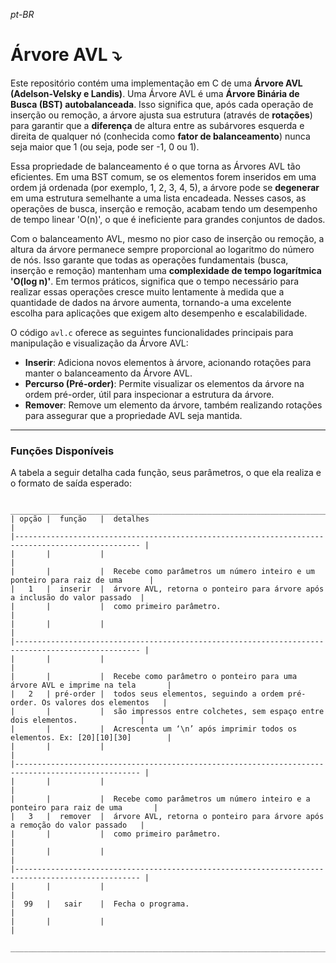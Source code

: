 *pt-BR*

# Árvore AVL ⤵

Este repositório contém uma implementação em C de uma **Árvore AVL (Adelson-Velsky e Landis)**. Uma Árvore AVL é uma **Árvore Binária de Busca (BST) autobalanceada**. Isso significa que, após cada operação de inserção ou remoção, a árvore ajusta sua estrutura (através de **rotações**) para garantir que a **diferença** de altura entre as subárvores esquerda e direita de qualquer nó (conhecida como **fator de balanceamento**) nunca seja maior que 1 (ou seja, pode ser -1, 0 ou 1).

Essa propriedade de balanceamento é o que torna as Árvores AVL tão eficientes. Em uma BST comum, se os elementos forem inseridos em uma ordem já ordenada (por exemplo, 1, 2, 3, 4, 5), a árvore pode se **degenerar** em uma estrutura semelhante a uma lista encadeada. Nesses casos, as operações de busca, inserção e remoção, acabam tendo um desempenho de tempo linear 'O(n)', o que é ineficiente para grandes conjuntos de dados.

Com o balanceamento AVL, mesmo no pior caso de inserção ou remoção, a altura da árvore permanece sempre proporcional ao logaritmo do número de nós. Isso garante que todas as operações fundamentais (busca, inserção e remoção) mantenham uma **complexidade de tempo logarítmica 'O(log n)'**. Em termos práticos, significa que o tempo necessário para realizar essas operações cresce muito lentamente à medida que a quantidade de dados na árvore aumenta, tornando-a uma excelente escolha para aplicações que exigem alto desempenho e escalabilidade.

O código `avl.c` oferece as seguintes funcionalidades principais para manipulação e visualização da Árvore AVL:

* **Inserir**: Adiciona novos elementos à árvore, acionando rotações para manter o balanceamento da Árvore AVL.
* **Percurso (Pré-order)**: Permite visualizar os elementos da árvore na ordem pré-order, útil para inspecionar a estrutura da árvore.
* **Remover**: Remove um elemento da árvore, também realizando rotações para assegurar que a propriedade AVL seja mantida.

---

### Funções Disponíveis

A tabela a seguir detalha cada função, seus parâmetros, o que ela realiza e o formato de saída esperado:

     __________________________________________________________________________________________________
    | opção |  função   |  detalhes                                                                     |
    |-------------------------------------------------------------------------------------------------- |
    |       |           |                                                                               |
    |       |           |  Recebe como parâmetros um número inteiro e um ponteiro para raiz de uma      |
    |   1   |  inserir  |  árvore AVL, retorna o ponteiro para árvore após a inclusão do valor passado  |
    |       |           |  como primeiro parâmetro.                                                     |
    |       |           |                                                                               |
    |-------------------------------------------------------------------------------------------------- |
    |       |           |                                                                               |
    |       |           |  Recebe como parâmetro o ponteiro para uma árvore AVL e imprime na tela       |
    |   2   | pré-order |  todos seus elementos, seguindo a ordem pré-order. Os valores dos elementos   |
    |       |           |  são impressos entre colchetes, sem espaço entre dois elementos.              |
    |       |           |  Acrescenta um ‘\n’ após imprimir todos os elementos. Ex: [20][10][30]        |
    |       |           |                                                                               |
    |-------------------------------------------------------------------------------------------------- |
    |       |           |                                                                               |
    |       |           |  Recebe como parâmetros um número inteiro e a ponteiro para raiz de uma       |
    |   3   |  remover  |  árvore AVL, retorna o ponteiro para árvore após a remoção do valor passado   |
    |       |           |  como primeiro parâmetro.                                                     |
    |       |           |                                                                               |
    |-------------------------------------------------------------------------------------------------- |
    |       |           |                                                                               |
    |  99   |   sair    |  Fecha o programa.                                                            |
    |       |           |                                                                               |
     ___________________________________________________________________________________________________
